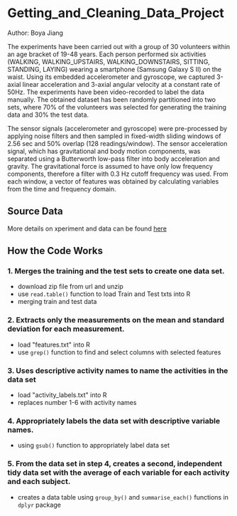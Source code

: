 # Getting_and_Cleaning_Data_Project
Author: Boya Jiang

The experiments have been carried out with a group of 30 volunteers within an age bracket of 19-48 years. Each person performed six activities (WALKING, WALKING_UPSTAIRS, WALKING_DOWNSTAIRS, SITTING, STANDING, LAYING) wearing a smartphone (Samsung Galaxy S II) on the waist. Using its embedded accelerometer and gyroscope, we captured 3-axial linear acceleration and 3-axial angular velocity at a constant rate of 50Hz. The experiments have been video-recorded to label the data manually. The obtained dataset has been randomly partitioned into two sets, where 70% of the volunteers was selected for generating the training data and 30% the test data. 

The sensor signals (accelerometer and gyroscope) were pre-processed by applying noise filters and then sampled in fixed-width sliding windows of 2.56 sec and 50% overlap (128 readings/window). The sensor acceleration signal, which has gravitational and body motion components, was separated using a Butterworth low-pass filter into body acceleration and gravity. The gravitational force is assumed to have only low frequency components, therefore a filter with 0.3 Hz cutoff frequency was used. From each window, a vector of features was obtained by calculating variables from the time and frequency domain.

## Source Data
More details on xperiment and data can be found [here](https://d396qusza40orc.cloudfront.net/getdata%2Fprojectfiles%2FUCI%20HAR%20Dataset.zip)

## How the Code Works
### 1. Merges the training and the test sets to create one data set.
- download zip file from url and unzip
- use `read.table()` function to load Train and Test txts into R
- merging train and test data

### 2. Extracts only the measurements on the mean and standard deviation for each measurement.
- load "features.txt" into R
- use `grep()` function to find and select columns with selected features

### 3. Uses descriptive activity names to name the activities in the data set
- load "activity_labels.txt" into R
- replaces number 1-6 with activity names

### 4. Appropriately labels the data set with descriptive variable names.
- using `gsub()` function to appropriately label data set

### 5. From the data set in step 4, creates a second, independent tidy data set with the average of each variable for each activity and each subject.
- creates a data table using `group_by()` and `summarise_each()` functions in `dplyr` package

